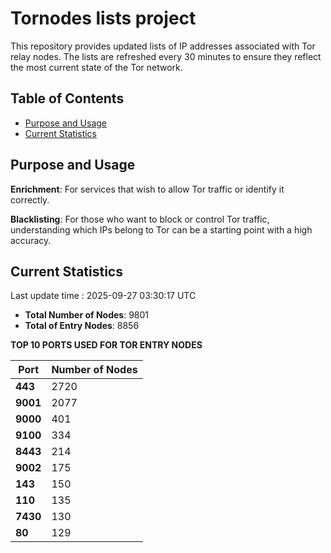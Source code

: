# Tornodes lists project

This repository provides updated lists of IP addresses associated with Tor relay nodes. The lists are refreshed every 30 minutes to ensure they reflect the most current state of the Tor network.

## Table of Contents

- [Purpose and Usage](#purpose-and-usage)
- [Current Statistics](#current-statistics)


## Purpose and Usage

**Enrichment**: For services that wish to allow Tor traffic or identify it correctly.

**Blacklisting**: For those who want to block or control Tor traffic, understanding which IPs belong to Tor can be a starting point with a high accuracy.

## Current Statistics

Last update time : 2025-09-27 03:30:17 UTC

- **Total Number of Nodes**: 9801
- **Total of Entry Nodes**: 8856

**TOP 10 PORTS USED FOR TOR ENTRY NODES**

| **Port** | **Number of Nodes** |
|------|-----------------|
| **443**   | 2720  |
| **9001**   | 2077  |
| **9000**   | 401  |
| **9100**   | 334  |
| **8443**   | 214  |
| **9002**   | 175  |
| **143**   | 150  |
| **110**   | 135  |
| **7430**   | 130  |
| **80**   | 129  |

